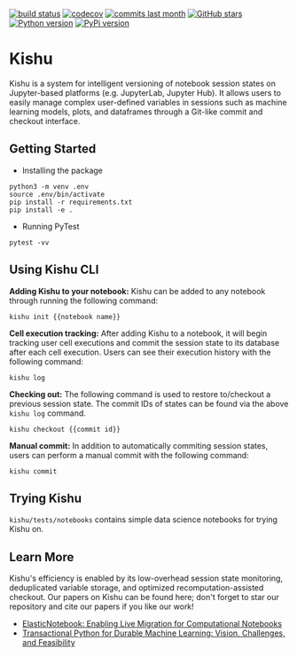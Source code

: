 [![build status](https://github.com/illinoisdata/kishu/actions/workflows/kishu.yml/badge.svg)](htps://github.com/illinoisdata/kishu)
[![codecov](https://codecov.io/gh/illinoisdata/kishu/graph/badge.svg?token=14WRVYQBZO)](https://codecov.io/gh/illinoisdata/kishu)
[![commits last month](https://img.shields.io/github/commit-activity/m/illinoisdata/ElasticNotebook)](htps://github.com/illinoisdata/kishu)
[![GitHub stars](https://img.shields.io/github/stars/illinoisdata/ElasticNotebook)](htps://github.com/illinoisdata/kishu)
[![Python version](https://img.shields.io/pypi/pyversions/kishu)](https://pypi.org/project/kishu/)
[![PyPi version](https://img.shields.io/pypi/v/kishu)](https://pypi.org/project/kishu/)

# Kishu 

Kishu is a system for intelligent versioning of notebook session states on Jupyter-based platforms (e.g. JupyterLab, Jupyter Hub). It allows users to easily manage complex user-defined variables in sessions such as machine learning models, plots, and dataframes through a Git-like commit and checkout interface.

## Getting Started

- Installing the package
```
python3 -m venv .env
source .env/bin/activate
pip install -r requirements.txt
pip install -e .
```

- Running PyTest
```
pytest -vv
```

## Using Kishu CLI

**Adding Kishu to your notebook:** Kishu can be added to any notebook through running the following command:

```
kishu init {{notebook name}}
```

**Cell execution tracking:** After adding Kishu to a notebook, it will begin tracking user cell executions and commit the session state to its database after each cell execution. Users can see their execution history with the following command:

```
kishu log
```

**Checking out:** The following command is used to restore to/checkout a previous session state. The commit IDs of states can be found via the above `kishu log` command.

```
kishu checkout {{commit id}}
```

**Manual commit:** In addition to automatically commiting session states, users can perform a manual commit with the following command:

```
kishu commit
```

## Trying Kishu

`kishu/tests/notebooks` contains simple data science notebooks for trying Kishu on.

## Learn More

Kishu's efficiency is enabled by its low-overhead session state monitoring, deduplicated variable storage, and optimized recomputation-assisted checkout. Our papers on Kishu can be found here; don't forget to star our repository and cite our papers if you like our work!

- [ElasticNotebook: Enabling Live Migration for Computational Notebooks](https://arxiv.org/abs/2309.11083)
- [Transactional Python for Durable Machine Learning: Vision, Challenges, and Feasibility](https://dl.acm.org/doi/abs/10.1145/3595360.3595855)
